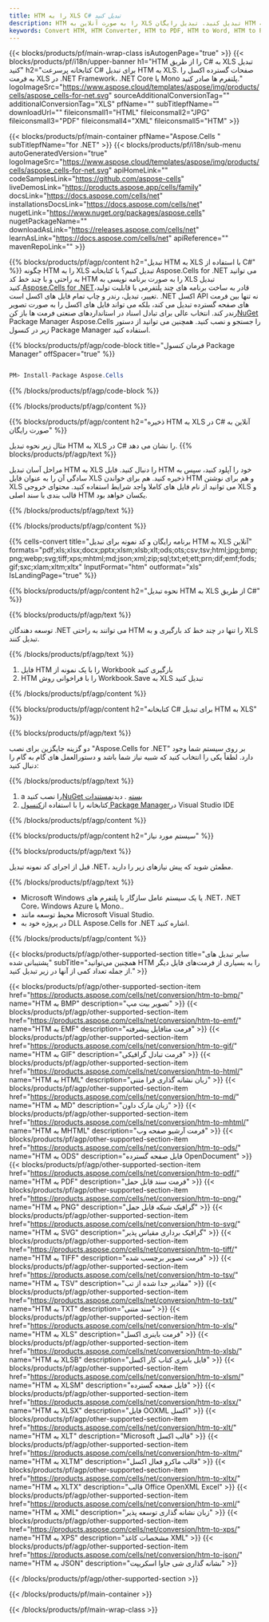 ```yaml
---
title: HTM را به XLS C# تبدیل کنید
description: HTM را به صورت آنلاین به XLS تبدیل کنید. تبدیل رایگان HTM به XLS. C# HTM به XLS. HTM به XLS از طریق C#.
keywords: Convert HTM, HTM Converter, HTM to PDF, HTM to Word, HTM to PPT, HTM to Image
---
```

{{< blocks/products/pf/main-wrap-class isAutogenPage="true" >}}
{{< blocks/products/pf/i18n/upper-banner h1="HTM را از طریق C# به XLS تبدیل کنید" h2="کتابخانه پرسرعت C# برای تبدیل HTM به XLS. صفحات گسترده اکسل را به فرمت XLS در .NET Framework، .NET Core یا Mono پلتفرم ها صادر کنید." logoImageSrc="https://www.aspose.cloud/templates/aspose/img/products/cells/aspose_cells-for-net.svg" sourceAdditionalConversionTag="" additionalConversionTag="XLS" pfName="" subTitlepfName="" downloadUrl="" fileiconsmall1="HTML" fileiconsmall2="JPG" fileiconsmall3="PDF" fileiconsmall4="XML" fileiconsmall5="HTM" >}}

{{< blocks/products/pf/main-container pfName="Aspose.Cells " subTitlepfName="for .NET" >}}
{{< blocks/products/pf/i18n/sub-menu autoGeneratedVersion="true" logoImageSrc="https://www.aspose.cloud/templates/aspose/img/products/cells/aspose_cells-for-net.svg" apiHomeLink="" codeSamplesLink="https://github.com/aspose-cells" liveDemosLink="https://products.aspose.app/cells/family" docsLink="https://docs.aspose.com/cells/net" installationsDocsLink="https://docs.aspose.com/cells/net" nugetLink="https://www.nuget.org/packages/aspose.cells" nugetPackageName="" downloadAsLink="https://releases.aspose.com/cells/net" learnAsLink="https://docs.aspose.com/cells/net" apiReference="" mavenRepoLink="" >}}

{{% blocks/products/pf/agp/content h2="تبدیل HTM به XLS با استفاده از C#" %}}
 چگونه HTM را به XLS تبدیل کنیم؟ با کتابخانه Aspose.Cells for .NET می توانید به راحتی و با چند خط کد HTM را به صورت برنامه نویسی به XLS تبدیل کنید.[Aspose.Cells for .NET](https://products.aspose.com/cells/net)قادر به ساخت برنامه های چند پلتفرمی با قابلیت تولید، تغییر، تبدیل، رندر و چاپ تمام فایل های اکسل است. .NET اکسل API نه تنها بین فرمت های صفحه گسترده تبدیل می کند، بلکه می تواند فایل های اکسل را به صورت تصویر رندر کند. انتخاب عالی برای تبادل اسناد در استانداردهای صنعتی فرمت ها باز کن[NuGet](https://www.nuget.org/packages/aspose.cells) Package Manager Aspose.Cells را جستجو و نصب کنید. همچنین می توانید از دستور زیر در کنسول Package Manager استفاده کنید.

{{% blocks/products/pf/agp/code-block title="فرمان کنسول Package Manager" offSpacer="true" %}}

```cs

PM> Install-Package Aspose.Cells

```

{{% /blocks/products/pf/agp/code-block %}}

{{% /blocks/products/pf/agp/content %}}

{{% blocks/products/pf/agp/content h2="ذخیره HTM به XLS در C# آنلاین به صورت رایگان" %}}

مثال زیر نحوه تبدیل HTM به XLS در C# را نشان می دهد.
{{% blocks/products/pf/agp/text %}}

مراحل آسان تبدیل HTM به XLS را دنبال کنید. فایل HTM خود را آپلود کنید، سپس به سادگی آن را به عنوان فایل XLS ذخیره کنید. هم برای خواندن HTM و هم برای نوشتن XLS می توانید از نام فایل های کاملا واجد شرایط استفاده کنید. محتوای خروجی XLS و قالب بندی با سند اصلی HTM یکسان خواهد بود.

{{% /blocks/products/pf/agp/text %}}

{{% /blocks/products/pf/agp/content %}}

{{% cells-convert title="برنامه رایگان و کد نمونه برای تبدیل HTM به XLS آنلاین" formats="pdf;xls;xlsx;docx;pptx;xlsm;xlsb;xlt;ods;ots;csv;tsv;html;jpg;bmp;png;webp;svg;tiff;xps;mhtml;md;json;xml;zip;sql;txt;et;ett;prn;dif;emf;fods;gif;sxc;xlam;xltm;xltx" InputFormat="htm" outformat="xls" IsLandingPage="true" %}}

{{% blocks/products/pf/agp/content h2="نحوه تبدیل HTM به XLS از طریق C#" %}}

{{% blocks/products/pf/agp/text %}}

 توسعه دهندگان .NET می توانند به راحتی HTM را تنها در چند خط کد بارگیری و به XLS تبدیل کنند.

{{% /blocks/products/pf/agp/text %}}

1.  فایل HTM را با یک نمونه از Workbook بارگیری کنید
1. HTM را با فراخوانی روش Workbook.Save به XLS تبدیل کنید

{{% /blocks/products/pf/agp/content %}}

{{% blocks/products/pf/agp/content h2="کتابخانه C# برای تبدیل HTM به XLS" %}}

{{% blocks/products/pf/agp/text %}}

دو گزینه جایگزین برای نصب "Aspose.Cells for .NET" بر روی سیستم شما وجود دارد. لطفاً یکی را انتخاب کنید که شبیه نیاز شما باشد و دستورالعمل های گام به گام را دنبال کنید:

{{% /blocks/products/pf/agp/text %}}

1.  a را نصب کنید[NuGet بسته](https://www.nuget.org/packages/Aspose.Cells/) . دیدن[مستندات](https://docs.aspose.com/cells/net/installation/#install-asposecells-for-net-through-nuget)
1.  کتابخانه را با استفاده از[کنسول Package Manager](https://docs.aspose.com/cells/net/installation/#install-asposecells-using-the-package-manager-console)در Visual Studio IDE

{{% /blocks/products/pf/agp/content %}}

{{% blocks/products/pf/agp/content h2="سیستم مورد نیاز" %}}

{{% blocks/products/pf/agp/text %}}

 قبل از اجرای کد نمونه تبدیل .NET، مطمئن شوید که پیش نیازهای زیر را دارید.

{{% /blocks/products/pf/agp/text %}}

-  Microsoft Windows یا یک سیستم عامل سازگار با پلتفرم های .NET، .NET Core، Windows Azure یا Mono..
-  محیط توسعه مانند Microsoft Visual Studio.
-  در پروژه خود به DLL Aspose.Cells for .NET اشاره کنید.

{{% /blocks/products/pf/agp/content %}}


{{< blocks/products/pf/agp/other-supported-section title="سایر تبدیل های پشتیبانی شده" subTitle="همچنین می‌توانید HTM را به بسیاری از فرمت‌های فایل دیگر از جمله تعداد کمی از آنها در زیر تبدیل کنید." >}}

{{< blocks/products/pf/agp/other-supported-section-item href="https://products.aspose.com/cells/net/conversion/htm-to-bmp/" name="HTM به BMP" description="تصویر بیت مپ" >}}
{{< blocks/products/pf/agp/other-supported-section-item href="https://products.aspose.com/cells/net/conversion/htm-to-emf/" name="HTM به EMF" description="فرمت متافایل پیشرفته" >}}
{{< blocks/products/pf/agp/other-supported-section-item href="https://products.aspose.com/cells/net/conversion/htm-to-gif/" name="HTM به GIF" description="فرمت تبادل گرافیکی" >}}
{{< blocks/products/pf/agp/other-supported-section-item href="https://products.aspose.com/cells/net/conversion/htm-to-html/" name="HTM به HTML" description="زبان نشانه گذاری فرا متنی" >}}
{{< blocks/products/pf/agp/other-supported-section-item href="https://products.aspose.com/cells/net/conversion/htm-to-md/" name="HTM به MD" description="زبان مارک داون" >}}
{{< blocks/products/pf/agp/other-supported-section-item href="https://products.aspose.com/cells/net/conversion/htm-to-mhtml/" name="HTM به MHTML" description="فرمت آرشیو صفحه وب" >}}
{{< blocks/products/pf/agp/other-supported-section-item href="https://products.aspose.com/cells/net/conversion/htm-to-ods/" name="HTM به ODS" description="فایل صفحه گسترده OpenDocument" >}}
{{< blocks/products/pf/agp/other-supported-section-item href="https://products.aspose.com/cells/net/conversion/htm-to-pdf/" name="HTM به PDF" description="فرمت سند قابل حمل" >}}
{{< blocks/products/pf/agp/other-supported-section-item href="https://products.aspose.com/cells/net/conversion/htm-to-png/" name="HTM به PNG" description="گرافیک شبکه قابل حمل" >}}
{{< blocks/products/pf/agp/other-supported-section-item href="https://products.aspose.com/cells/net/conversion/htm-to-svg/" name="HTM به SVG" description="گرافیک برداری مقیاس پذیر" >}}
{{< blocks/products/pf/agp/other-supported-section-item href="https://products.aspose.com/cells/net/conversion/htm-to-tiff/" name="HTM به TIFF" description="فرمت تصویر برچسب شده" >}}
{{< blocks/products/pf/agp/other-supported-section-item href="https://products.aspose.com/cells/net/conversion/htm-to-tsv/" name="HTM به TSV" description="مقادیر جدا شده از تب" >}}
{{< blocks/products/pf/agp/other-supported-section-item href="https://products.aspose.com/cells/net/conversion/htm-to-txt/" name="HTM به TXT" description="سند متنی" >}}
{{< blocks/products/pf/agp/other-supported-section-item href="https://products.aspose.com/cells/net/conversion/htm-to-xls/" name="HTM به XLS" description="فرمت باینری اکسل" >}}
{{< blocks/products/pf/agp/other-supported-section-item href="https://products.aspose.com/cells/net/conversion/htm-to-xlsb/" name="HTM به XLSB" description="فایل باینری کتاب کار اکسل" >}}
{{< blocks/products/pf/agp/other-supported-section-item href="https://products.aspose.com/cells/net/conversion/htm-to-xlsm/" name="HTM به XLSM" description="فایل صفحه گسترده" >}}
{{< blocks/products/pf/agp/other-supported-section-item href="https://products.aspose.com/cells/net/conversion/htm-to-xlsx/" name="HTM به XLSX" description="فایل OOXML اکسل" >}}
{{< blocks/products/pf/agp/other-supported-section-item href="https://products.aspose.com/cells/net/conversion/htm-to-xlt/" name="HTM به XLT" description="Microsoft قالب اکسل" >}}
{{< blocks/products/pf/agp/other-supported-section-item href="https://products.aspose.com/cells/net/conversion/htm-to-xltm/" name="HTM به XLTM" description="قالب ماکرو فعال اکسل" >}}
{{< blocks/products/pf/agp/other-supported-section-item href="https://products.aspose.com/cells/net/conversion/htm-to-xltx/" name="HTM به XLTX" description="قالب Office OpenXML Excel" >}}
{{< blocks/products/pf/agp/other-supported-section-item href="https://products.aspose.com/cells/net/conversion/htm-to-xml/" name="HTM به XML" description="زبان نشانه گذاری توسعه پذیر" >}}
{{< blocks/products/pf/agp/other-supported-section-item href="https://products.aspose.com/cells/net/conversion/htm-to-xps/" name="HTM به XPS" description="مشخصات کاغذ XML" >}}
{{< blocks/products/pf/agp/other-supported-section-item href="https://products.aspose.com/cells/net/conversion/htm-to-json/" name="HTM به JSON" description="نشانه گذاری شی جاوا اسکریپت" >}}

{{< /blocks/products/pf/agp/other-supported-section >}}

{{< /blocks/products/pf/main-container >}}
    
{{< /blocks/products/pf/main-wrap-class >}}
